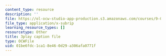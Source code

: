 ```yaml
---
content_type: resource
description: ''
file: https://ol-ocw-studio-app-production.s3.amazonaws.com/courses/9-00sc-introduction-to-psychology-fall-2011/01be6fdc1ca18e460d29a306afa0771f_v4ur5mna060.srt
file_type: application/x-subrip
learning_resource_types: []
resourcetype: Other
title: 3play caption file
type: OCWFile
uid: 01be6fdc-1ca1-8e46-0d29-a306afa0771f
---
```

